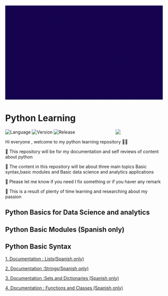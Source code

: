 <p align="center">
  <img width="600" height="300" src="pythongif.gif">
</p>

# Python Learning 
<img align="right" width="30%" src="https://i.redd.it/y5s7p1z1mki51.png">

![Language](https://img.shields.io/static/v1?label=Language&message=Python&color=blueviolet)
![Version](https://img.shields.io/static/v1?label=Version&message=v1.0&color=blueviolet)
![Release](https://img.shields.io/static/v1?label=Release-Date&message=Soon&color=blueviolet)

Hi everyone , welcome to my python learning repository 🐍🐍

🐍 This repository will be for my documentation and self reviews of content about python

🐍 The content in this repository will be about three main topics Basic syntax,basic modules and Basic data science and analytics applications

🐍 Please let me know if you need I fix something or if you haver any remark 

🐍 This is a result of plenty of time learning and researching about my passion 

## Python Basics for Data Science and analytics
## Python Basic Modules (Spanish only)

## Python Basic Syntax 
[1. Documentation : Lists(Spanish only)](https://github.com/ABENGDATA/Python_Learning/blob/fd52a5b3aa5a97760bbae73c544687c51bbe67f1/Documentation%20Basics/Lists%20Documentation%20-%20ESP%20V%201.1.ipynb)

[2. Documentation :Strings(Spanish only)](https://github.com/ABENGDATA/Python_Learning/blob/fd52a5b3aa5a97760bbae73c544687c51bbe67f1/Documentation%20Basics/Strings_Documentation.ipynb)

[3. Documentation :Sets and Dictionaries (Spanish only)](https://github.com/ABENGDATA/Python_Learning/blob/fd52a5b3aa5a97760bbae73c544687c51bbe67f1/Documentation%20Basics/Documentation%20-%20%20Sets%20and%20Dictionaries.ipynb)

[4. Documentation : Functions and Classes (Spanish only)](https://github.com/ABENGDATA/Python_Learning/blob/fd52a5b3aa5a97760bbae73c544687c51bbe67f1/Documentation%20Basics/Documentation-Classes,Functions,lambdas%20.ipynb)
